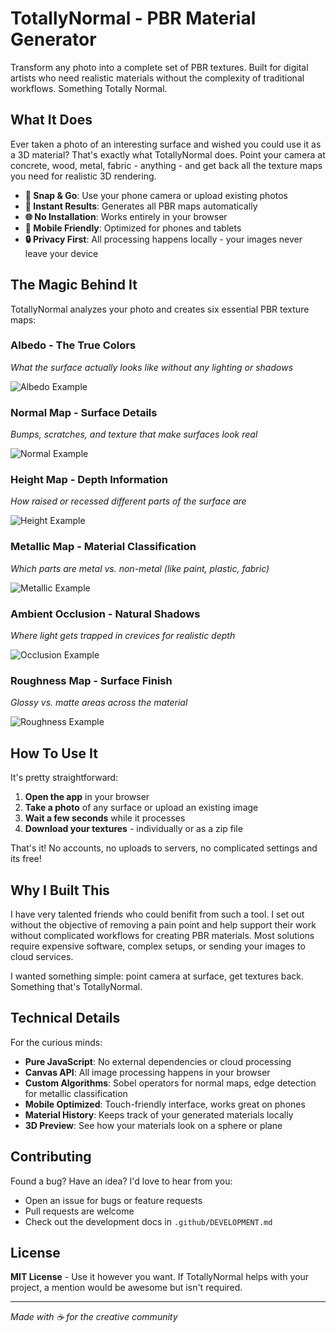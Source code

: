 # TotallyNormal - PBR Material Generator

Transform any photo into a complete set of PBR textures. Built for digital artists who need realistic materials without the complexity of traditional workflows. Something Totally Normal.

## What It Does

Ever taken a photo of an interesting surface and wished you could use it as a 3D material? That's exactly what TotallyNormal does. Point your camera at concrete, wood, metal, fabric - anything - and get back all the texture maps you need for realistic 3D rendering.

- **📸 Snap & Go**: Use your phone camera or upload existing photos
- **🎨 Instant Results**: Generates all PBR maps automatically 
- **🌐 No Installation**: Works entirely in your browser
- **📱 Mobile Friendly**: Optimized for phones and tablets
- **🔒 Privacy First**: All processing happens locally - your images never leave your device

## The Magic Behind It

TotallyNormal analyzes your photo and creates six essential PBR texture maps:

### **Albedo** - The True Colors
*What the surface actually looks like without any lighting or shadows*

![Albedo Example](docs/images/albedo-example.svg)

### **Normal Map** - Surface Details  
*Bumps, scratches, and texture that make surfaces look real*

![Normal Example](docs/images/normal-example.svg)

### **Height Map** - Depth Information
*How raised or recessed different parts of the surface are*

![Height Example](docs/images/height-example.svg)

### **Metallic Map** - Material Classification
*Which parts are metal vs. non-metal (like paint, plastic, fabric)*

![Metallic Example](docs/images/metallic-example.svg)

### **Ambient Occlusion** - Natural Shadows
*Where light gets trapped in crevices for realistic depth*

![Occlusion Example](docs/images/occlusion-example.svg)

### **Roughness Map** - Surface Finish
*Glossy vs. matte areas across the material*

![Roughness Example](docs/images/roughness-example.svg)

## How To Use It

It's pretty straightforward:

1. **Open the app** in your browser
2. **Take a photo** of any surface or upload an existing image  
3. **Wait a few seconds** while it processes
4. **Download your textures** - individually or as a zip file

That's it! No accounts, no uploads to servers, no complicated settings and its free! 

## Why I Built This

I have very talented friends who could benifit from such a tool. I set out without the objective of removing a pain point and help support their work without complicated workflows for creating PBR materials. Most solutions require expensive software, complex setups, or sending your images to cloud services. 

I wanted something simple: point camera at surface, get textures back. Something that's TotallyNormal.

## Technical Details

For the curious minds:

- **Pure JavaScript**: No external dependencies or cloud processing
- **Canvas API**: All image processing happens in your browser
- **Custom Algorithms**: Sobel operators for normal maps, edge detection for metallic classification
- **Mobile Optimized**: Touch-friendly interface, works great on phones
- **Material History**: Keeps track of your generated materials locally
- **3D Preview**: See how your materials look on a sphere or plane

## Contributing

Found a bug? Have an idea? I'd love to hear from you:
- Open an issue for bugs or feature requests
- Pull requests are welcome
- Check out the development docs in `.github/DEVELOPMENT.md`

## License

**MIT License** - Use it however you want. If TotallyNormal helps with your project, a mention would be awesome but isn't required.

---

*Made with ☕ for the creative community*
